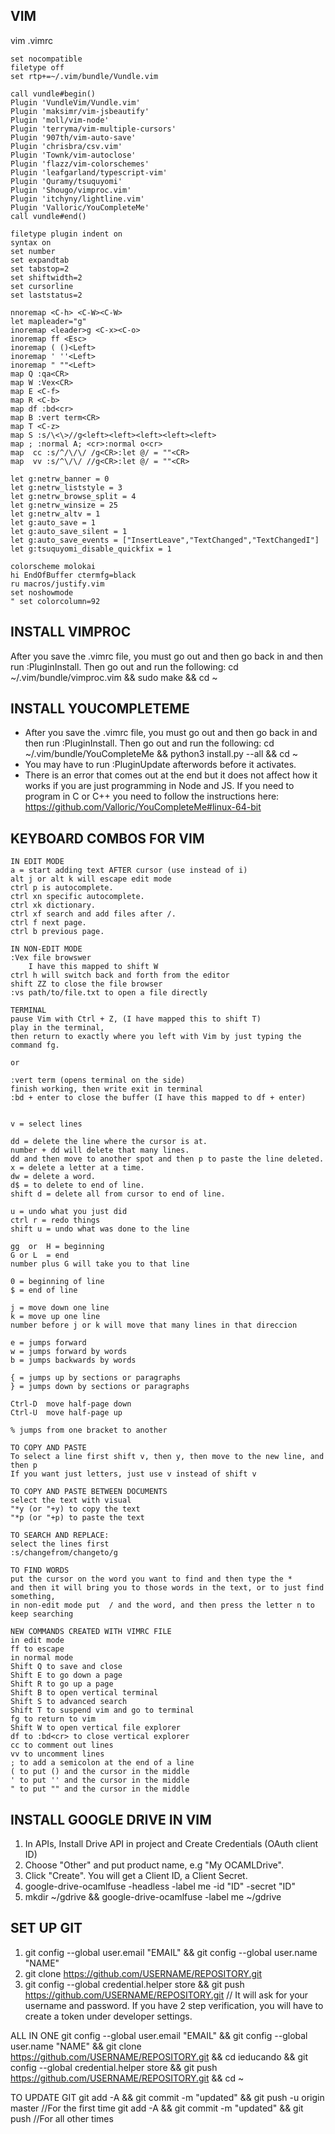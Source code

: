 ## VIM
vim .vimrc

```
set nocompatible
filetype off
set rtp+=~/.vim/bundle/Vundle.vim

call vundle#begin()
Plugin 'VundleVim/Vundle.vim'
Plugin 'maksimr/vim-jsbeautify'
Plugin 'moll/vim-node'
Plugin 'terryma/vim-multiple-cursors'
Plugin '907th/vim-auto-save'
Plugin 'chrisbra/csv.vim'
Plugin 'Townk/vim-autoclose'
Plugin 'flazz/vim-colorschemes'
Plugin 'leafgarland/typescript-vim'
Plugin 'Quramy/tsuquyomi'
Plugin 'Shougo/vimproc.vim'
Plugin 'itchyny/lightline.vim'
Plugin 'Valloric/YouCompleteMe'
call vundle#end()

filetype plugin indent on
syntax on
set number
set expandtab
set tabstop=2
set shiftwidth=2
set cursorline
set laststatus=2 

nnoremap <C-h> <C-W><C-W> 
let mapleader="g" 
inoremap <leader>g <C-x><C-o>   
inoremap ff <Esc> 
inoremap ( ()<Left>
inoremap ' ''<Left>
inoremap " ""<Left>
map Q :qa<CR>
map W :Vex<CR> 
map E <C-f>  
map R <C-b>
map df :bd<cr>
map B :vert term<CR>
map T <C-z>
map S :s/\<\>//g<left><left><left><left><left>
map ; :normal A; <cr>:normal o<cr> 
map  cc :s/^/\/\/ /g<CR>:let @/ = ""<CR>
map  vv :s/^\/\/ //g<CR>:let @/ = ""<CR> 

let g:netrw_banner = 0
let g:netrw_liststyle = 3
let g:netrw_browse_split = 4
let g:netrw_winsize = 25
let g:netrw_altv = 1
let g:auto_save = 1
let g:auto_save_silent = 1
let g:auto_save_events = ["InsertLeave","TextChanged","TextChangedI"]
let g:tsuquyomi_disable_quickfix = 1

colorscheme molokai
hi EndOfBuffer ctermfg=black
ru macros/justify.vim
set noshowmode
" set colorcolumn=92
```
## INSTALL VIMPROC
After you save the .vimrc file, you must go out and then go back in and then run :PluginInstall. Then go out and run the following: cd ~/.vim/bundle/vimproc.vim && sudo make && cd ~

## INSTALL YOUCOMPLETEME
- After you save the .vimrc file, you must go out and then go back in and then run :PluginInstall. Then go out and run the following: cd ~/.vim/bundle/YouCompleteMe && python3 install.py --all && cd ~
- You may have to run :PluginUpdate afterwords before it activates. 
- There is an error that comes out at the end but it does not affect how it works if you are just programming in Node and JS. If you need to program in C or C++ you need to follow the instructions here: https://github.com/Valloric/YouCompleteMe#linux-64-bit

## KEYBOARD COMBOS FOR VIM
```
IN EDIT MODE      
a = start adding text AFTER cursor (use instead of i)      
alt j or alt k will escape edit mode
ctrl p is autocomplete. 
ctrl xn specific autocomplete.  
ctrl xk dictionary. 
ctrl xf search and add files after /. 
ctrl f next page.  
ctrl b previous page.  

IN NON-EDIT MODE
:Vex file browswer
    I have this mapped to shift W
ctrl h will switch back and forth from the editor    
shift ZZ to close the file browser
:vs path/to/file.txt to open a file directly

TERMINAL
pause Vim with Ctrl + Z, (I have mapped this to shift T)
play in the terminal,
then return to exactly where you left with Vim by just typing the command fg.

or

:vert term (opens terminal on the side)
finish working, then write exit in terminal 
:bd + enter to close the buffer (I have this mapped to df + enter)


v = select lines

dd = delete the line where the cursor is at.  
number + dd will delete that many lines. 
dd and then move to another spot and then p to paste the line deleted.  
x = delete a letter at a time. 
dw = delete a word. 
d$ = to delete to end of line. 
shift d = delete all from cursor to end of line. 

u = undo what you just did 
ctrl r = redo things
shift u = undo what was done to the line

gg  or  H = beginning
G or L  = end
number plus G will take you to that line

0 = beginning of line
$ = end of line

j = move down one line
k = move up one line
number before j or k will move that many lines in that direccion

e = jumps forward
w = jumps forward by words
b = jumps backwards by words

{ = jumps up by sections or paragraphs
} = jumps down by sections or paragraphs

Ctrl-D  move half-page down
Ctrl-U  move half-page up

% jumps from one bracket to another

TO COPY AND PASTE
To select a line first shift v, then y, then move to the new line, and then p
If you want just letters, just use v instead of shift v

TO COPY AND PASTE BETWEEN DOCUMENTS
select the text with visual
"*y (or "+y) to copy the text
"*p (or "+p) to paste the text

TO SEARCH AND REPLACE:
select the lines first
:s/changefrom/changeto/g

TO FIND WORDS
put the cursor on the word you want to find and then type the * 
and then it will bring you to those words in the text, or to just find something, 
in non-edit mode put  / and the word, and then press the letter n to keep searching

NEW COMMANDS CREATED WITH VIMRC FILE
in edit mode
ff to escape
in normal mode
Shift Q to save and close
Shift E to go down a page
Shift R to go up a page
Shift B to open vertical terminal
Shift S to advanced search
Shift T to suspend vim and go to terminal
fg to return to vim
Shift W to open vertical file explorer
df to :bd<cr> to close vertical explorer
cc to comment out lines
vv to uncomment lines
; to add a semicolon at the end of a line
( to put () and the cursor in the middle
' to put '' and the cursor in the middle
" to put "" and the cursor in the middle
```


## INSTALL GOOGLE DRIVE IN VIM
1. In APIs, Install Drive API in project and Create Credentials (OAuth client ID)
2. Choose "Other" and put product name, e.g "My OCAMLDrive".
3. Click "Create". You will get a Client ID, a Client Secret.
4. google-drive-ocamlfuse -headless -label me -id "ID" -secret "ID"
5. mkdir ~/gdrive && google-drive-ocamlfuse -label me ~/gdrive



## SET UP GIT

1. git config --global user.email "EMAIL" && git config --global user.name "NAME"
2. git clone https://github.com/USERNAME/REPOSITORY.git 
3. git config --global credential.helper store && git push https://github.com/USERNAME/REPOSITORY.git
// It will ask for your username and password. If you have 2 step verification, you will have to create a token under developer settings.

ALL IN ONE
git config --global user.email "EMAIL" && git config --global user.name "NAME" && git clone https://github.com/USERNAME/REPOSITORY.git && cd ieducando && git config --global credential.helper store && git push https://github.com/USERNAME/REPOSITORY.git && cd ~

TO UPDATE GIT
git add -A && git commit -m "updated" && git push -u origin master
//For the first time
git add -A && git commit -m "updated" && git push
//For all other times

